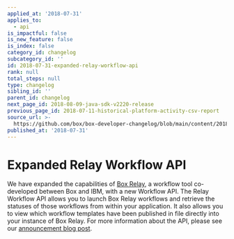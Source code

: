 ```yaml
---
applied_at: '2018-07-31'
applies_to:
  - api
is_impactful: false
is_new_feature: false
is_index: false
category_id: changelog
subcategory_id: ''
id: 2018-07-31-expanded-relay-workflow-api
rank: null
total_steps: null
type: changelog
sibling_id: ''
parent_id: changelog
next_page_id: 2018-08-09-java-sdk-v2220-release
previous_page_id: 2018-07-11-historical-platform-activity-csv-report
source_url: >-
  https://github.com/box/box-developer-changelog/blob/main/content/2018/07-31-expanded-relay-workflow-api.md
published_at: '2018-07-31'
---
```

# Expanded Relay Workflow API

We have expanded the capabilities of [Box Relay][box_relay], a workflow tool
co-developed between Box and IBM, with a new Workflow API. The Relay Workflow
API allows you to launch Box Relay workflows and retrieve the statuses of those
workflows from within your application. It also allows you to view which
workflow templates have been published in file directly into your instance of
Box Relay. For more information about the API, please see our
[announcement blog post][box_relay_announce].

[box_relay]: https://www.box.com/collaboration/relay-workflow
[box_relay_announce]: https://medium.com/box-developer-blog/introducing-the-box-relay-workflow-api-f6eed1457711